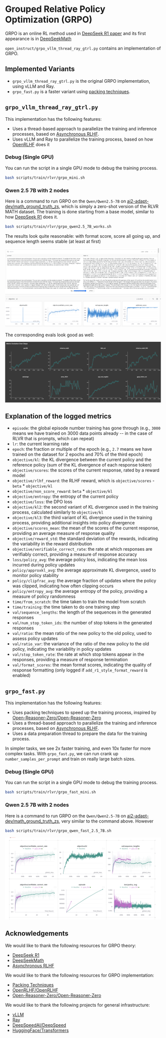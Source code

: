 # Grouped Relative Policy Optimization (GRPO)

GRPO is an online RL method used in [DeepSeek R1 paper](https://arxiv.org/abs/2501.12948) and its first appearance is in [DeepSeekMath](https://arxiv.org/abs/2402.03300)

`open_instruct/grpo_vllm_thread_ray_gtrl.py` contains an implementation of GRPO.


## Implemented Variants

- `grpo_vllm_thread_ray_gtrl.py` is the original GRPO implementation, using vLLM and Ray.
- `grpo_fast.py` is a faster variant using [packing techniques](https://huggingface.co/blog/sirluk/llm-sequence-packing).



## `grpo_vllm_thread_ray_gtrl.py`


This implementation has the following features:

- Uses a thread-based approach to parallelize the training and inference processes, based on [Asynchronous RLHF](https://arxiv.org/abs/2410.18252).
- Uses vLLM and Ray to parallelize the training process, based on how [OpenRLHF](https://github.com/OpenRLHF/OpenRLHF) does it


### Debug (Single GPU)

You can run the script in a single GPU mode to debug the training process.

```bash
bash scripts/train/rlvr/grpo_mini.sh
```



### Qwen 2.5 7B with 2 nodes

Here is a command to run GRPO on the `Qwen/Qwen2.5-7B` on [ai2-adapt-dev/math_ground_truth_zs](https://huggingface.co/datasets/ai2-adapt-dev/math_ground_truth_zs), which is simply a zero-shot version of the RLVR MATH dataset. The training is done starting from a base model, similar to how [DeepSeek R1](https://arxiv.org/abs/2501.12948) does it.

```bash
bash scripts/train/rlvr/grpo_qwen2.5_7B_works.sh
```

The results look quite reasonable: with format score, score all going up, and sequence length seems stable (at least at first)

![grpo_qwen2.5_7B_works](static/grpo_qwen2.5_7B_works.png)

The corresponding evals look good as well:

![grpo_qwen2.5_7B_works_evals](static/grpo_qwen2.5_7B_works_evals.png)


## Explanation of the logged metrics


* `episode`: the global episode number training has gone through (e.g., `3000` means we have trained on 3000 data points already -- in the case of RLVR that is prompts, which can repeat)
* `lr`: the current learning rate
* `epoch`: the fraction or multiple of the epoch (e.g., `2.7` means we have trained on the dataset for 2 epochs and 70% of the third epoch)
* `objective/kl`: the KL divergence between the current policy and the reference policy (sum of the KL divergence of each response token)
* `objective/scores`: the scores of the current response, rated by a reward model
* `objective/rlhf_reward`: the RLHF reward, which is `objective/scores` - `beta` * `objective/kl`
* `objective/non_score_reward`: `beta` * `objective/kl`
* `objective/entropy`: the entropy of the current policy
* `objective/loss`: the DPO loss
* `objective/kl2`: the second variant of KL divergence used in the training process, calculated similarly to `objective/kl`
* `objective/kl3`: the third variant of KL divergence used in the training process, providing additional insights into policy divergence
* `objective/scores_mean`: the mean of the scores of the current response, providing an average measure of response quality
* `objective/reward_std`: the standard deviation of the rewards, indicating the variability in the reward distribution
* `objective/verifiable_correct_rate`: the rate at which responses are verifiably correct, providing a measure of response accuracy
* `loss/policy_avg`: the average policy loss, indicating the mean loss incurred during policy updates
* `policy/approxkl_avg`: the average approximate KL divergence, used to monitor policy stability
* `policy/clipfrac_avg`: the average fraction of updates where the policy was clipped, indicating how often clipping occurs
* `policy/entropy_avg`: the average entropy of the policy, providing a measure of policy randomness
* `time/from_scratch`: the time taken to train the model from scratch
* `time/training`: the time taken to do one training step
* `val/sequence_lengths`: the length of the sequences in the generated responses
* `val/num_stop_token_ids`: the number of stop tokens in the generated responses
* `val/ratio`: the mean ratio of the new policy to the old policy, used to assess policy updates
* `val/ratio_var`: the variance of the ratio of the new policy to the old policy, indicating the variability in policy updates
* `val/stop_token_rate`: the rate at which stop tokens appear in the responses, providing a measure of response termination
* `val/format_scores`: the mean format scores, indicating the quality of response formatting (only logged if `add_r1_style_format_reward` is enabled)



## `grpo_fast.py`

This implementation has the following features:

- Uses packing techniques to speed up the training process, inspired by [Open-Reasoner-Zero/Open-Reasoner-Zero](https://github.com/Open-Reasoner-Zero/Open-Reasoner-Zero)
- Uses a thread-based approach to parallelize the training and inference processes, based on [Asynchronous RLHF](https://arxiv.org/abs/2410.18252).
- Uses a data preparation thread to prepare the data for the training process.

In simpler tasks, we see 2x faster training, and even 10x faster for more complex tasks. With `grpo_fast.py`, we can run crank up `number_samples_per_prompt` and train on really large batch sizes.


### Debug (Single GPU)

You can run the script in a single GPU mode to debug the training process.

```bash
bash scripts/train/rlvr/grpo_fast_mini.sh
```

### Qwen 2.5 7B with 2 nodes

Here is a command to run GRPO on the `Qwen/Qwen2.5-7B` on [ai2-adapt-dev/math_ground_truth_zs](https://huggingface.co/datasets/ai2-adapt-dev/math_ground_truth_zs), very similar to the command above. However

```bash
bash scripts/train/rlvr/grpo_qwen_fast_2.5_7B.sh
```

![grpo_qwen_fast_2.5_7B](static/grpo_qwen_fast_2.5_7B.png)



## Acknowledgements

We would like to thank the following resources for GRPO theory:
- [DeepSeek R1](https://arxiv.org/abs/2501.12948)
- [DeepSeekMath](https://arxiv.org/abs/2402.03300)
- [Asynchronous RLHF](https://arxiv.org/abs/2410.18252)

We would like to thank the following resources for GRPO implementation:

- [Packing Techniques](https://huggingface.co/blog/sirluk/llm-sequence-packing)
- [OpenRLHF/OpenRLHF](https://github.com/OpenRLHF/OpenRLHF)
- [Open-Reasoner-Zero/Open-Reasoner-Zero](https://github.com/Open-Reasoner-Zero/Open-Reasoner-Zero)


We would like to thank the following projects for general infrastructure:

- [vLLM](https://github.com/vllm-project/vllm)
- [Ray](https://github.com/ray-project/ray)
- [DeepSpeedAI/DeepSpeed](https://github.com/deepspeedai/DeepSpeed)
- [HuggingFace/Transformers](https://github.com/huggingface/transformers)


